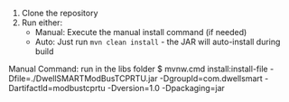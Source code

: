 1. Clone the repository
2. Run either:
   - Manual: Execute the manual install command (if needed)
   - Auto: Just run `mvn clean install` - the JAR will auto-install during build
   

Manual Command: run in the libs folder
$ mvnw.cmd install:install-file -Dfile=./DwellSMARTModBusTCPRTU.jar -DgroupId=com.dwellsmart -DartifactId=modbustcprtu -Dversion=1.0 -Dpackaging=jar